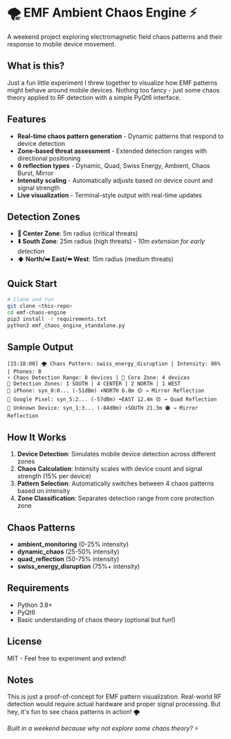 # 🌪️ EMF Ambient Chaos Engine ⚡

A weekend project exploring electromagnetic field chaos patterns and their response to mobile device movement.

## What is this?

Just a fun little experiment I threw together to visualize how EMF patterns might behave around mobile devices. Nothing too fancy - just some chaos theory applied to RF detection with a simple PyQt6 interface.

## Features

- **Real-time chaos pattern generation** - Dynamic patterns that respond to device detection
- **Zone-based threat assessment** - Extended detection ranges with directional positioning
- **6 reflection types** - Dynamic, Quad, Swiss Energy, Ambient, Chaos Burst, Mirror
- **Intensity scaling** - Automatically adjusts based on device count and signal strength
- **Live visualization** - Terminal-style output with real-time updates

## Detection Zones

- **🎯 Center Zone**: 5m radius (critical threats)
- **⬇️ South Zone**: 25m radius (high threats) - *10m extension for early detection*
- **⬆️ North/➡️ East/⬅️ West**: 15m radius (medium threats)

## Quick Start

```bash
# Clone and run
git clone <this-repo>
cd emf-chaos-engine
pip3 install -r requirements.txt
python3 emf_chaos_engine_standalone.py
```

## Sample Output

```
[15:18:00] 🌪️ Chaos Pattern: swiss_energy_disruption | Intensity: 86% | Phones: 8
⚡ Chaos Detection Range: 8 devices | 🎯 Core Zone: 4 devices
🎯 Detection Zones: 1 SOUTH | 4 CENTER | 2 NORTH | 1 WEST
📱 iPhone: syn_0:0... (-51dBm) ⬆️NORTH 6.8m 🟡 → Mirror Reflection
📱 Google Pixel: syn_5:2... (-57dBm) ➡️EAST 12.4m 🟡 → Quad Reflection
📱 Unknown Device: syn_1:3... (-84dBm) ⬇️SOUTH 21.3m 🟠 → Mirror Reflection
```

## How It Works

1. **Device Detection**: Simulates mobile device detection across different zones
2. **Chaos Calculation**: Intensity scales with device count and signal strength (15% per device)
3. **Pattern Selection**: Automatically switches between 4 chaos patterns based on intensity
4. **Zone Classification**: Separates detection range from core protection zone

## Chaos Patterns

- **ambient_monitoring** (0-25% intensity)
- **dynamic_chaos** (25-50% intensity) 
- **quad_reflection** (50-75% intensity)
- **swiss_energy_disruption** (75%+ intensity)

## Requirements

- Python 3.8+
- PyQt6
- Basic understanding of chaos theory (optional but fun!)

## License

MIT - Feel free to experiment and extend!

## Notes

This is just a proof-of-concept for EMF pattern visualization. Real-world RF detection would require actual hardware and proper signal processing. But hey, it's fun to see chaos patterns in action! 🌪️

*Built in a weekend because why not explore some chaos theory?* ⚡
